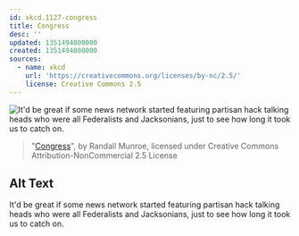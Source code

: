 ```yaml
---
id: xkcd.1127-congress
title: Congress
desc: ''
updated: 1351494000000
created: 1351494000000
sources:
  - name: xkcd
    url: 'https://creativecommons.org/licenses/by-nc/2.5/'
    license: Creative Commons 2.5
---
```

![It'd be great if some news network started featuring partisan hack talking heads who were all Federalists and Jacksonians, just to see how long it took us to catch on.](https://imgs.xkcd.com/comics/congress.png)
> "[Congress](https://xkcd.com/1127/)", by Randall Munroe, licensed under Creative Commons Attribution-NonCommercial 2.5 License

## Alt Text
It'd be great if some news network started featuring partisan hack talking heads who were all Federalists and Jacksonians, just to see how long it took us to catch on.
